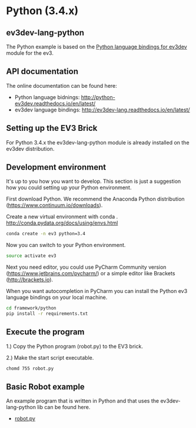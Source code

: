 # Python (3.4.x)
## ev3dev-lang-python
The Python example is based on the [Python language bindings for ev3dev](https://github.com/rhempel/ev3dev-lang-python) module for the ev3. 

## API documentation
The online documentation can be found here: 

- Python language bidnings: http://python-ev3dev.readthedocs.io/en/latest/
- ev3dev language bindings: http://ev3dev-lang.readthedocs.io/en/latest/

## Setting up the EV3 Brick
For Python 3.4.x the ev3dev-lang-python module is already 
installed on the ev3dev distribution.

## Development environment
It's up to you how you want to develop. This section is just a suggestion how you could setting up your Python environment.

First download Python. We recommend the Anaconda Python distribution (https://www.continuum.io/downloads).

Create a new virtual environment with conda . http://conda.pydata.org/docs/using/envs.html

```bash
conda create -n ev3 python=3.4
```

Now you can switch to your Python environment.

```bash
source activate ev3
```

Next you need editor, you could use PyCharm Community version (https://www.jetbrains.com/pycharm/) or a simple editor like Brackets (http://brackets.io).

When you want autocompletion in PyCharm you can install the Python ev3 language bindings on your local machine.

```bash
cd framework/python
pip install -r requirements.txt
```

## Execute the program
1.) Copy the Python program (robot.py) to the EV3 brick.

2.) Make the start script executable.
```bash
chomd 755 robot.py
```

## Basic Robot example
An example program that is written in Python and that uses the ev3dev-lang-python lib can be found here. 
- [robot.py](robot.py)
